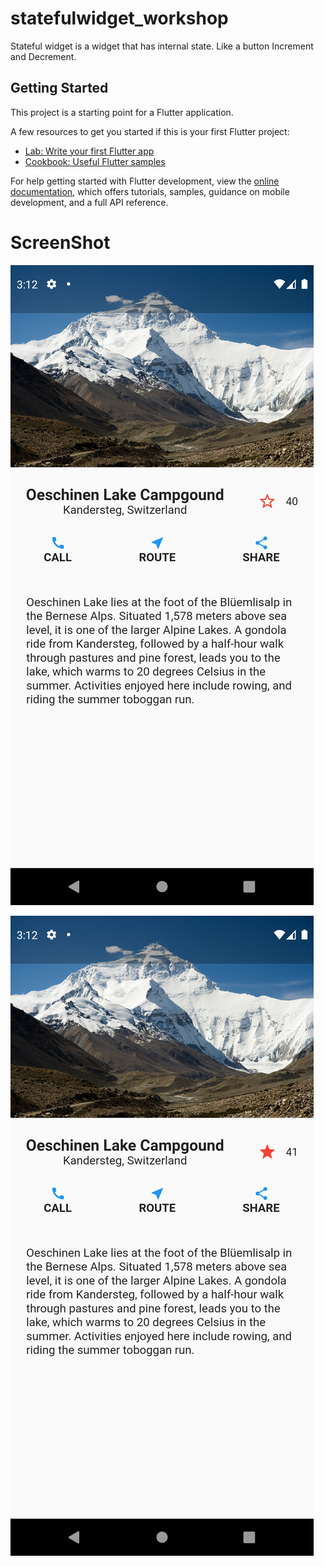 # statefulwidget_workshop

Stateful widget is a widget that has internal state.
Like a button Increment and Decrement.

## Getting Started

This project is a starting point for a Flutter application.

A few resources to get you started if this is your first Flutter project:

- [Lab: Write your first Flutter app](https://docs.flutter.dev/get-started/codelab)
- [Cookbook: Useful Flutter samples](https://docs.flutter.dev/cookbook)

For help getting started with Flutter development, view the
[online documentation](https://docs.flutter.dev/), which offers tutorials,
samples, guidance on mobile development, and a full API reference.

# ScreenShot

![ScreenshotLikeButtonBefore](assets/images/Screenshot1.png)

![ScreenshotLikeButtonAfter](assets/images/Screenshot2.png)
